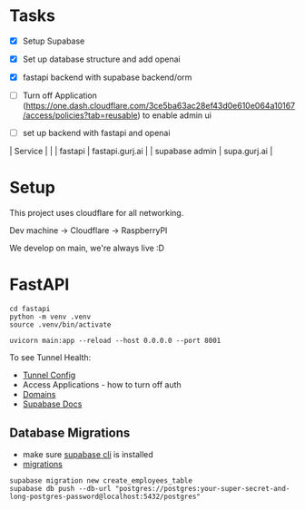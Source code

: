 # Tasks
- [x] Setup Supabase
- [x] Set up database structure and add openai
- [x] fastapi backend with supabase backend/orm
- [ ] Turn off Application (https://one.dash.cloudflare.com/3ce5ba63ac28ef43d0e610e064a10167/access/policies?tab=reusable) to enable admin ui
- [ ] set up backend with fastapi and openai


| Service |     |
| fastapi | fastapi.gurj.ai |
| supabase admin | supa.gurj.ai |

# Setup

This project uses cloudflare for all networking.

Dev machine -> Cloudflare -> RaspberryPI

We develop on main, we're always live :D

# FastAPI

```
cd fastapi
python -m venv .venv
source .venv/bin/activate

uvicorn main:app --reload --host 0.0.0.0 --port 8001
```


To see Tunnel Health:
- [Tunnel Config](https://one.dash.cloudflare.com/3ce5ba63ac28ef43d0e610e064a10167/networks/tunnels/cfd_tunnel/d8886c20-1fdb-4102-8b08-b214aa171870/edit?tab=overview)
- Access Applications - how to turn off auth 
- [Domains](https://one.dash.cloudflare.com/3ce5ba63ac28ef43d0e610e064a10167/networks/tunnels/cfd_tunnel/d8886c20-1fdb-4102-8b08-b214aa171870/edit?tab=publicHostname)
- [Supabase Docs](https://supabase.com/docs/guides/local-development/overview)

## Database Migrations

- make sure [supabase cli](https://supabase.com/docs/guides/local-development/cli/getting-started?queryGroups=platform&platform=linux) is installed
- [migrations](https://supabase.com/docs/guides/local-development/overview)

```
supabase migration new create_employees_table
supabase db push --db-url "postgres://postgres:your-super-secret-and-long-postgres-password@localhost:5432/postgres"
```
